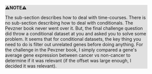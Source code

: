 <div style="margin:2em; background-color: #e0e0e0;">

<strong>⚠️NOTE️️️⚠️</strong>

The sub-section describes how to deal with time-courses. There is no sub-section describing how to deal with conditionals. The Pevzner book never went over it. But, the final challenge question did throw a conditional dataset at you and asked you to solve some problem. It seems that for conditional datasets, the key thing you need to do is filter out unrelated genes before doing anything. For the challenge in the Pevzner book, I simply compared a gene's average gene expression between cancer vs non-cancer to determine if it was relevant (if the offset was large enough, I decided it was relevant).
</div>

